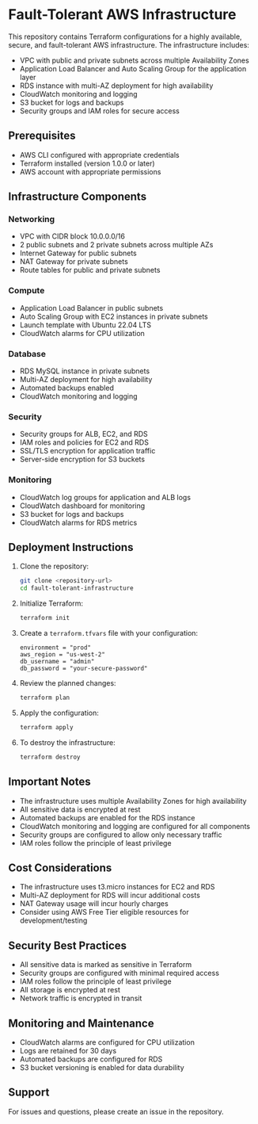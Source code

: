 # Fault-Tolerant AWS Infrastructure

This repository contains Terraform configurations for a highly available, secure, and fault-tolerant AWS infrastructure. The infrastructure includes:

- VPC with public and private subnets across multiple Availability Zones
- Application Load Balancer and Auto Scaling Group for the application layer
- RDS instance with multi-AZ deployment for high availability
- CloudWatch monitoring and logging
- S3 bucket for logs and backups
- Security groups and IAM roles for secure access

## Prerequisites

- AWS CLI configured with appropriate credentials
- Terraform installed (version 1.0.0 or later)
- AWS account with appropriate permissions

## Infrastructure Components

### Networking
- VPC with CIDR block 10.0.0.0/16
- 2 public subnets and 2 private subnets across multiple AZs
- Internet Gateway for public subnets
- NAT Gateway for private subnets
- Route tables for public and private subnets

### Compute
- Application Load Balancer in public subnets
- Auto Scaling Group with EC2 instances in private subnets
- Launch template with Ubuntu 22.04 LTS
- CloudWatch alarms for CPU utilization

### Database
- RDS MySQL instance in private subnets
- Multi-AZ deployment for high availability
- Automated backups enabled
- CloudWatch monitoring and logging

### Security
- Security groups for ALB, EC2, and RDS
- IAM roles and policies for EC2 and RDS
- SSL/TLS encryption for application traffic
- Server-side encryption for S3 buckets

### Monitoring
- CloudWatch log groups for application and ALB logs
- CloudWatch dashboard for monitoring
- S3 bucket for logs and backups
- CloudWatch alarms for RDS metrics

## Deployment Instructions

1. Clone the repository:
   ```bash
   git clone <repository-url>
   cd fault-tolerant-infrastructure
   ```

2. Initialize Terraform:
   ```bash
   terraform init
   ```

3. Create a `terraform.tfvars` file with your configuration:
   ```hcl
   environment = "prod"
   aws_region = "us-west-2"
   db_username = "admin"
   db_password = "your-secure-password"
   ```

4. Review the planned changes:
   ```bash
   terraform plan
   ```

5. Apply the configuration:
   ```bash
   terraform apply
   ```

6. To destroy the infrastructure:
   ```bash
   terraform destroy
   ```

## Important Notes

- The infrastructure uses multiple Availability Zones for high availability
- All sensitive data is encrypted at rest
- Automated backups are enabled for the RDS instance
- CloudWatch monitoring and logging are configured for all components
- Security groups are configured to allow only necessary traffic
- IAM roles follow the principle of least privilege

## Cost Considerations

- The infrastructure uses t3.micro instances for EC2 and RDS
- Multi-AZ deployment for RDS will incur additional costs
- NAT Gateway usage will incur hourly charges
- Consider using AWS Free Tier eligible resources for development/testing

## Security Best Practices

- All sensitive data is marked as sensitive in Terraform
- Security groups are configured with minimal required access
- IAM roles follow the principle of least privilege
- All storage is encrypted at rest
- Network traffic is encrypted in transit

## Monitoring and Maintenance

- CloudWatch alarms are configured for CPU utilization
- Logs are retained for 30 days
- Automated backups are configured for RDS
- S3 bucket versioning is enabled for data durability

## Support

For issues and questions, please create an issue in the repository. 